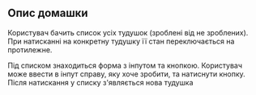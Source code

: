 ## Опис домашки

Користувач бачить список усіх тудушок (зроблені від не зроблених). При натисканні на конкретну тудушку її стан переключається на протилежне.

Під списком знаходиться форма з інпутом та кнопкою. Користувач може ввести в інпут справу, яку хоче зробити, та натиснути кнопку. Після натискання у списку з'являється нова тудушка